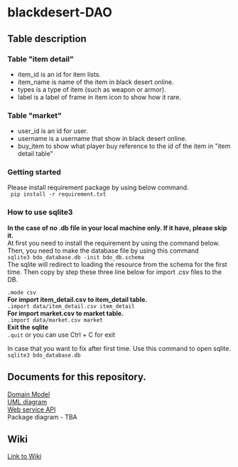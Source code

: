 # blackdesert-DAO

## Table description 
### Table "item detail"
- item_id is an id for item lists.
- item_name is name of the item in black desert online.
- types is a type of item (such as weapon or armor).
- label is a label of frame in item icon to show how it rare.

### Table "market"
- user_id is an id for user.
- username is a username that show in black desert online.
- buy_item to show what player buy reference to the id of the item in "item detail table"

### Getting started
Please install requirement package by using below command.       
` pip install -r requirement.txt` 
### How to use sqlite3 ###
**In the case of no .db file in your local machine only. If it have, please skip it.**       
At first you need to install the requirement by using the command below.          
Then, you need to make the database file by using this command       
`sqlite3 bdo_database.db -init bdo_db.schema`     
The sqlite will redirect to loading the resource from the schema for the first time.
Then copy by step these three line below for import .csv files to the DB.          
        
`.mode csv`     
**For import item_detail.csv to item_detail table.**      
`.import data/item_detail.csv item_detail`       
**For import market.csv to market table.**   
`.import data/market.csv market`     
**Exit the sqlite**      
`.quit` or you can use Ctrl + C for exit

In case that you want to fix after first time. Use this command to open sqlite.         
`sqlite3 bdo_database.db`     

## Documents for this repository.
[Domain Model](https://github.com/boom210232/blackdesert-DAO/wiki/Domain-Model)     
[UML diagram](https://github.com/boom210232/blackdesert-DAO/wiki/UML-diagram)          
[Web service API](https://github.com/boom210232/blackdesert-DAO/wiki/Web-Services-API)     
Package diagram - TBA         
  

## Wiki
[Link to Wiki](https://github.com/boom210232/blackdesert-DAO/wiki)



